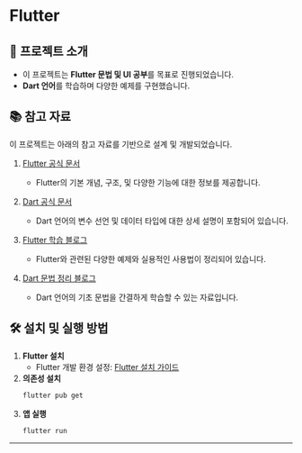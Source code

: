 # Flutter

## 📌 프로젝트 소개
- 이 프로젝트는 **Flutter 문법 및 UI 공부**를 목표로 진행되었습니다. 
- **Dart 언어**를 학습하며 다양한 예제를 구현했습니다.

## 📚 참고 자료
이 프로젝트는 아래의 참고 자료를 기반으로 설계 및 개발되었습니다.

1. [Flutter 공식 문서](https://docs.flutter.dev/?_gl=1*zm003m*_up*MQ..*_ga*MTY5NjIxNjM2OC4xNzM0ODA1OTYx*_ga_04YGWK0175*MTczNDgwNTk2MC4xLjAuMTczNDgwNTk2MC4wLjAuMA..)
   - Flutter의 기본 개념, 구조, 및 다양한 기능에 대한 정보를 제공합니다.
  
2. [Dart 공식 문서](https://dart.dev/language/variables)
   - Dart 언어의 변수 선언 및 데이터 타입에 대한 상세 설명이 포함되어 있습니다.
  
3. [Flutter 학습 블로그](https://heyoonow.tistory.com/127)
   - Flutter와 관련된 다양한 예제와 실용적인 사용법이 정리되어 있습니다.

4. [Dart 문법 정리 블로그](https://velog.io/@dolfalf/플러터-개발을-위한-30분-다트Dart문법정리)
   - Dart 언어의 기초 문법을 간결하게 학습할 수 있는 자료입니다.


## 🛠️ 설치 및 실행 방법
1. **Flutter 설치**
   - Flutter 개발 환경 설정: [Flutter 설치 가이드](https://docs.flutter.dev/get-started/install)
2. **의존성 설치**
   ```bash
   flutter pub get
   ```
3. **앱 실행**
   ```bash
   flutter run
   ```
---

<!-- ## 🔧 프로젝트 특징
- **Flutter 사용**: Google의 오픈소스 UI 툴킷으로 단일 코드베이스로 크로스플랫폼 애플리케이션 개발.
- **Dart 언어**: Flutter에서 사용하는 기본 프로그래밍 언어로 간결하고 강력한 문법 제공. -->